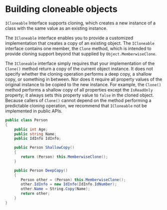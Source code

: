 # Building cloneable objects

`ICloneable` Interface supports cloning, which creates a new instance of a class with the same value as an existing instance.

The `ICloneable` interface enables you to provide a customized implementation that creates a copy of an existing object. The `ICloneable` interface contains one member, the `Clone` method, which is intended to provide cloning support beyond that supplied by `Object.MemberwiseClone`. 

The `ICloneable` interface simply requires that your implementation of the `Clone()` method return a copy of the current object instance. It does not specify whether the cloning operation performs a deep copy, a shallow copy, or something in between. Nor does it require all property values of the original instance to be copied to the new instance. For example, the `Clone()` method performs a shallow copy of all properties except the `IsReadOnly` property; it always sets this property value to `false` in the cloned object. Because callers of `Clone()` cannot depend on the method performing a predictable cloning operation, we recommend that `ICloneable` not be implemented in public APIs.

```csharp
public class Person 
{
    public int Age;
    public string Name;
    public IdInfo IdInfo;

    public Person ShallowCopy()
    {
       return (Person) this.MemberwiseClone();
    }

    public Person DeepCopy()
    {
       Person other = (Person) this.MemberwiseClone();
       other.IdInfo = new IdInfo(IdInfo.IdNumber);
       other.Name = String.Copy(Name);
       return other;
    }
}
```


